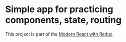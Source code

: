 # Simple app for practicing components, state, routing

This project is part of the [Modern React with Redux](https://www.udemy.com/course/react-redux/).
